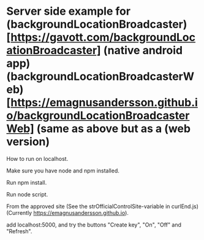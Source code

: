 Server side example for (backgroundLocationBroadcaster)[https://gavott.com/backgroundLocationBroadcaster] (native android app)
(backgroundLocationBroadcasterWeb)[https://emagnusandersson.github.io/backgroundLocationBroadcasterWeb] (same as above but as a (web version) 
================================
How to run on localhost.

Make sure you have node and npm installed.

Run npm install.

Run node script.

From the approved site (See the strOfficialControlSite-variable in curlEnd.js) (Currently https://emagnusandersson.github.io).

add localhost:5000, and try the buttons "Create key", "On", "Off" and "Refresh".
